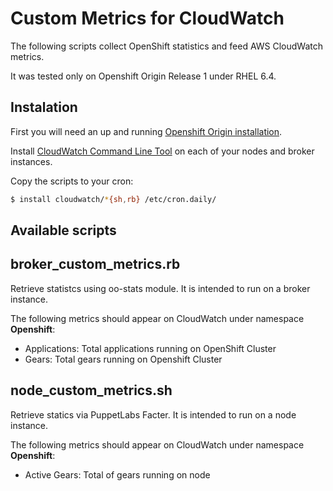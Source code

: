 Custom Metrics for CloudWatch
=============================

The following scripts collect OpenShift statistics and feed AWS CloudWatch metrics.

It was tested only on Openshift Origin Release 1 under RHEL 6.4.

Instalation
---

First you will need an up and running [Openshift Origin installation](http://openshift.github.io/origin/file.install_origin_using_puppet.html).

Install [CloudWatch Command Line Tool](http://aws.amazon.com/developertools/2534) on each of your nodes and broker instances.

Copy the scripts to your cron:

```bash
$ install cloudwatch/*{sh,rb} /etc/cron.daily/
```

Available scripts
---

broker_custom_metrics.rb
----

Retrieve statistcs using oo-stats module. It is intended to run on a broker instance.

The following metrics should appear on CloudWatch under namespace **Openshift**:

* Applications: Total applications running on OpenShift Cluster
* Gears: Total gears running on Openshift Cluster

node_custom_metrics.sh
----

Retrieve statics via PuppetLabs Facter. It is intended to run on a node instance.

The following metrics should appear on CloudWatch under namespace **Openshift**:

* Active Gears: Total of gears running on node
